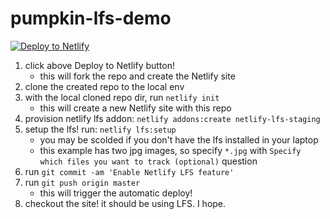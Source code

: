 # pumpkin-lfs-demo

[![Deploy to Netlify](https://www.netlify.com/img/deploy/button.svg)](https://app.netlify.com/start/deploy?repository=https://github.com/keiko713/pumpkin-lfs-demo)

1. click above Deploy to Netlify button!
   - this will fork the repo and create the Netlify site
2. clone the created repo to the local env
3. with the local cloned repo dir, run `netlify init`
   - this will create a new Netlify site with this repo
4. provision netlify lfs addon: `netlify addons:create netlify-lfs-staging`
5. setup the lfs! run: `netlify lfs:setup`
   - you may be scolded if you don't have the lfs installed in your laptop
   - this example has two jpg images, so specify `*.jpg` with `Specify which files you want to track (optional)` question
6. run `git commit -am 'Enable Netlify LFS feature'`
7. run `git push origin master`
   - this will trigger the automatic deploy!
8. checkout the site! it should be using LFS. I hope.
